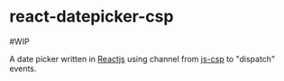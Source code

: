 react-datepicker-csp
=====================

#WIP

A date picker written in [Reactjs][react] using channel from [js-csp] to "dispatch" events.

[react]: https://github.com/facebook/react 
[js-csp]: https://github.com/ubolonton/js-csp

